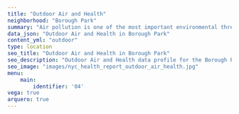 ```yaml
---
title: "Outdoor Air and Health"
neighborhood: "Borough Park"
summary: "Air pollution is one of the most important environmental threats to urban populations and while all people are exposed, pollutant emissions, levels of exposure, and population vulnerability vary across neighborhoods. Exposures to common air pollutants have been linked to respiratory and cardiovascular diseases, cancers, and premature deaths."
data_json: "Outdoor Air and Health in Borough Park"
content_yml: "outdoor"
type: location
seo_title: "Outdoor Air and Health in Borough Park"
seo_description: "Outdoor Air and Health data profile for the Borough Park neighborhood of NYC."
seo_image: "images/nyc_health_report_outdoor_air_health.jpg"
menu:
    main:
        identifier: '04'
vega: true
arquero: true
---
```

